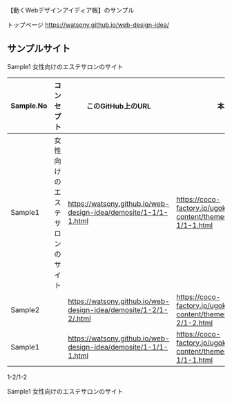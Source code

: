 【動くWebデザインアイディア帳】のサンプル

トップページ
https://watsony.github.io/web-design-idea/

## サンプルサイト

Sample1
女性向けのエステサロンのサイト

|  Sample.No  |  コンセプト  |  このGitHub上のURL  |  本家のURL  |
| ---- | ---- | ---- | ---- |
|  Sample1  |  女性向けのエステサロンのサイト  |  https://watsony.github.io/web-design-idea/demosite/1-1/1-1.html  |  https://coco-factory.jp/ugokuweb/wp-content/themes/ugokuweb/data/1-1/1-1.html  |
|  Sample2  |    |  https://watsony.github.io/web-design-idea/demosite/1-2/1-2/.html  |  https://coco-factory.jp/ugokuweb/wp-content/themes/ugokuweb/data/1-2/1-2.html  |
|  Sample1  |    |  https://watsony.github.io/web-design-idea/demosite/1-1/1-1.html  |  https://coco-factory.jp/ugokuweb/wp-content/themes/ugokuweb/data/1-1/1-1.html  |

1-2/1-2

Sample1
女性向けのエステサロンのサイト
